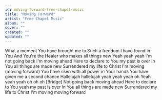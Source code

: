 ```yaml
---
id: moving-forward-free-chapel-music
title: "Moving Forward"
artist: "Free Chapel Music"
album: ""
cover: ""
created: ""
updated: ""
---
```


What a moment You have brought me to
Such a freedom I have found in You
And You're the Healer who makes all things new
Yeah yeah yeah
I'm not going back I'm moving ahead
Here to declare to You my past is over
In You all things are made new
Surrendered my life to Christ
I'm moving (moving forward)
You have risen with all power in Your hands
You have given me a second chance
Hallelujah hallelujah yeah yeah yeah oh
Yeah yeah yeah oh oh oh
[Bridge]
Not going back moving ahead
Here to declare to You yeah my past is over
In You all things are made new
Surrendered my life to Christ
I'm moving moving forward